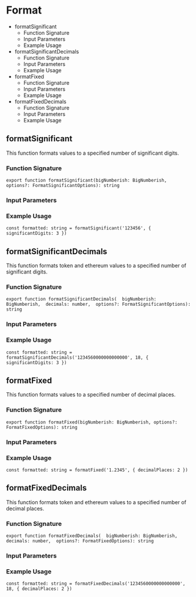 # Format

* formatSignificant
  * Function Signature
  * Input Parameters
  * Example Usage
* formatSignificantDecimals
  * Function Signature
  * Input Parameters
  * Example Usage
* formatFixed
  * Function Signature
  * Input Parameters
  * Example Usage
* formatFixedDecimals
  * Function Signature
  * Input Parameters
  * Example Usage

## formatSignificant <a id="formatsignificant"></a>

This function formats values to a specified number of significant digits.

### Function Signature <a id="function-signature"></a>

```text
export function formatSignificant(bigNumberish: BigNumberish, options?: FormatSignificantOptions): string
```

### Input Parameters <a id="input-parameters"></a>

### Example Usage <a id="example-usage"></a>

```text
const formatted: string = formatSignificant('123456', { significantDigits: 3 }) 
```

## formatSignificantDecimals <a id="formatsignificantdecimals"></a>

This function formats token and ethereum values to a specified number of significant digits.

### Function Signature <a id="function-signature-1"></a>

```text
export function formatSignificantDecimals(  bigNumberish: BigNumberish,  decimals: number,  options?: FormatSignificantOptions): string
```

### Input Parameters <a id="input-parameters-1"></a>

### Example Usage <a id="example-usage-1"></a>

```text
const formatted: string = formatSignificantDecimals('1234560000000000000', 18, { significantDigits: 3 }) 
```

## formatFixed <a id="formatfixed"></a>

This function formats values to a specified number of decimal places.

### Function Signature <a id="function-signature-2"></a>

```text
export function formatFixed(bigNumberish: BigNumberish, options?: FormatFixedOptions): string
```

### Input Parameters <a id="input-parameters-2"></a>

### Example Usage <a id="example-usage-2"></a>

```text
const formatted: string = formatFixed('1.2345', { decimalPlaces: 2 }) 
```

## formatFixedDecimals <a id="formatfixeddecimals"></a>

This function formats token and ethereum values to a specified number of decimal places.

### Function Signature <a id="function-signature-3"></a>

```text
export function formatFixedDecimals(  bigNumberish: BigNumberish,  decimals: number,  options?: FormatFixedOptions): string
```

### Input Parameters <a id="input-parameters-3"></a>

### Example Usage <a id="example-usage-3"></a>

```text
const formatted: string = formatFixedDecimals('1234560000000000000', 18, { decimalPlaces: 2 }) 
```

